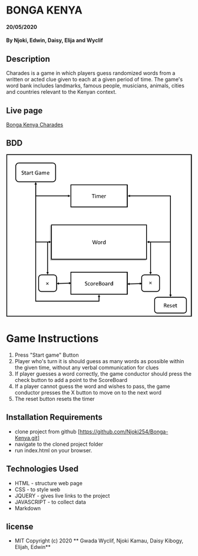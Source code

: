 # BONGA KENYA
####  20/05/2020
#### By **Njoki, Edwin, Daisy, Elija and Wyclif**
## Description
Charades is a game in which players guess randomized words from a written or acted clue given to each at a given period of time.
The game's word bank includes landmarks, famous people, musicians, animals, cities and countries relevant to the Kenyan context.

## Live page
[ Bonga Kenya Charades](https://njoki254.github.io/Bonga-Kenya/.)

## BDD
![BDD Model](./images/BDD.png)

# Game Instructions
1. Press "Start game" Button
2. Player who's turn it is should guess as many words as possible within the given time, without any verbal communication for clues
3. If player guesses a word correctly, the game conductor should press the check button to add a point to the ScoreBoard
4. If a player cannot guess the word  and wishes to pass, the game conductor presses the X button to move on to the next word
5. The reset button resets the timer


## Installation Requirements
* clone project from github [https://github.com/Njoki254/Bonga-Kenya.git]
* navigate to the cloned project folder
* run index.html on your browser.

## Technologies Used
* HTML - structure web page
* CSS - to style web
* JQUERY - gives live links to the project
* JAVASCRIPT - to collect data
* Markdown

## license
* MIT
Copyright (c) 2020 ** Gwada Wyclif, Njoki Kamau, Daisy Kibogy, Elijah, Edwin**
